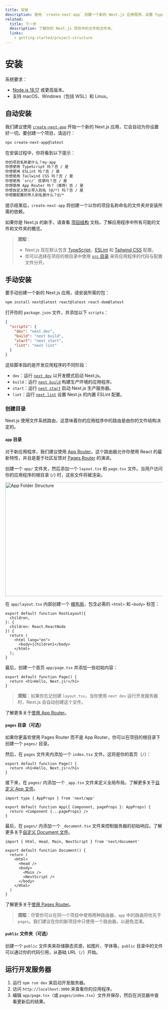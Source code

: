 ```yaml
---
title: 安装
description: 使用 `create-next-app` 创建一个新的 Next.js 应用程序。设置 TypeScript，样式，并配置你的 `next.config.js` 文件。
related:
  title: 下一步
  description: 了解你的 Next.js 项目中的文件和文件夹。
  links:
    - getting-started/project-structure
---
```

# 安装

系统要求：

- [Node.js 18.17](https://nodejs.org/) 或更高版本。
- 支持 macOS、Windows（包括 WSL）和 Linux。

## 自动安装

我们建议使用 [`create-next-app`](/docs/app/api-reference/create-next-app) 开始一个新的 Next.js 应用，它会自动为你设置好一切。要创建一个项目，请运行：

```bash filename="终端"
npx create-next-app@latest
```

在安装过程中，你将看到以下提示：

```txt filename="终端"
你的项目名称是什么？my-app
你想使用 TypeScript 吗？否 / 是
你想使用 ESLint 吗？否 / 是
你想使用 Tailwind CSS 吗？否 / 是
你想使用 `src/` 目录吗？否 / 是
你想使用 App Router 吗？（推荐）否 / 是
你想自定义默认导入别名 (@/*) 吗？否 / 是
你想要配置的导入别名是什么？@/*
```

提示结束后，`create-next-app` 将创建一个以你的项目名称命名的文件夹并安装所需的依赖。

如果你是 Next.js 的新手，请查看 [项目结构](/docs/getting-started/project-structure) 文档，了解应用程序中所有可能的文件和文件夹的概览。

> **须知**：
>
> - Next.js 现在默认包含 [TypeScript](/docs/app/building-your-application/configuring/typescript)，[ESLint](/docs/app/building-your-application/configuring/eslint) 和 [Tailwind CSS](/docs/app/building-your-application/styling/tailwind-css) 配置。
> - 你可以选择在项目的根目录中使用 [`src` 目录](/docs/app/building-your-application/configuring/src-directory) 来将应用程序的代码与配置文件分开。

## 手动安装

要手动创建一个新的 Next.js 应用，请安装所需的包：

```bash filename="终端"
npm install next@latest react@latest react-dom@latest
```

打开你的 `package.json` 文件，并添加以下 `scripts`：

```json filename="package.json"
{
  "scripts": {
    "dev": "next dev",
    "build": "next build",
    "start": "next start",
    "lint": "next lint"
  }
}
```

这些脚本指的是开发应用程序的不同阶段：

- `dev`：运行 [`next dev`](/docs/app/api-reference/next-cli#development) 以开发模式启动 Next.js。
- `build`：运行 [`next build`](/docs/app/api-reference/next-cli#build) 构建生产环境的应用程序。
- `start`：运行 [`next start`](/docs/app/api-reference/next-cli#production) 启动 Next.js 生产服务器。
- `lint`：运行 [`next lint`](/docs/app/api-reference/next-cli#lint) 设置 Next.js 的内置 ESLint 配置。

### 创建目录

Next.js 使用文件系统路由，这意味着你的应用程序中的路由是由你的文件结构决定的。

#### `app` 目录

对于新应用程序，我们建议使用 [App Router](/docs/app)。这个路由器允许你使用 React 的最新特性，并且是基于社区反馈对 [Pages Router](/docs/pages) 的演进。

创建一个 `app/` 文件夹，然后添加一个 `layout.tsx` 和 `page.tsx` 文件。当用户访问你的应用程序的根目录 (`/`) 时，这些文件将被渲染。

<Image
  alt="App Folder Structure"
  srcLight="/docs/light/app-getting-started.png"
  srcDark="/docs/dark/app-getting-started.png"
  width="1600"
  height="363"
/>

在 `app/layout.tsx` 内部创建一个 [根布局](/docs/app/building-your-application/routing/layouts-and-templates#root-layout-required)，包含必需的 `<html>` 和 `<body>` 标签：

```tsx filename="app/layout.tsx" switcher
export default function RootLayout({
  children,
}: {
  children: React.ReactNode
}) {
  return (
    <html lang="en">
      <body>{children}</body>
    </html>
  );
}
```

最后，创建一个首页 `app/page.tsx` 并添加一些初始内容：

```tsx filename="app/page.tsx" switcher
export default function Page() {
  return <h1>Hello, Next.js!</h1>
}
```

> **须知**：如果你忘记创建 `layout.tsx`，当你使用 `next dev` 运行开发服务器时，Next.js 会自动创建这个文件。

了解更多关于[使用 App Router](/docs/app/building-your-application/routing/defining-routes)。

#### `pages` 目录（可选）

如果你更喜欢使用 Pages Router 而不是 App Router，你可以在项目的根目录下创建一个 `pages/` 目录。

然后，在 `pages` 文件夹内添加一个 `index.tsx` 文件。这将是你的首页（`/`）：

```tsx filename="pages/index.tsx" switcher
export default function Page() {
  return <h1>Hello, Next.js!</h1>
}
```

接下来，在 `pages/` 内添加一个 `_app.tsx` 文件来定义全局布局。了解更多关于[自定义 App 文件](/docs/pages/building-your-application/routing/custom-app)。

```tsx filename="pages/_app.tsx" switcher
import type { AppProps } from 'next/app'

export default function App({ Component, pageProps }: AppProps) {
  return <Component {...pageProps} />
}
```

最后，在 `pages/` 内添加一个 `_document.tsx` 文件来控制服务器的初始响应。了解更多关于[自定义 Document 文件](/docs/pages/building-your-application/routing/custom-document)。

```tsx filename="pages/_document.tsx" switcher
import { Html, Head, Main, NextScript } from 'next/document'

export default function Document() {
  return (
    <Html>
      <Head />
      <body>
        <Main />
        <NextScript />
      </body>
    </Html>
  )
}
```

了解更多关于[使用 Pages Router](/docs/pages/building-your-application/routing/pages-and-layouts)。

> **须知**：尽管你可以在同一个项目中使用两种路由器，`app` 中的路由将优先于 `pages`。我们建议在你的新项目中只使用一个路由器，以避免混淆。

#### `public` 文件夹（可选）

创建一个 `public` 文件夹来存储静态资源，如图片、字体等。`public` 目录中的文件可以通过你的代码引用，从基础 URL（`/`）开始。

## 运行开发服务器

1. 运行 `npm run dev` 来启动开发服务器。
2. 访问 `http://localhost:3000` 来查看你的应用程序。
3. 编辑 `app/page.tsx`（或 `pages/index.tsx`）文件并保存，然后在浏览器中查看更新后的结果。